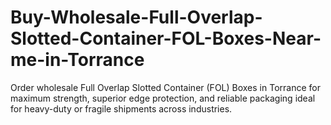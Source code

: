 # Buy-Wholesale-Full-Overlap-Slotted-Container-FOL-Boxes-Near-me-in-Torrance
Order wholesale Full Overlap Slotted Container (FOL) Boxes in Torrance for maximum strength, superior edge protection, and reliable packaging ideal for heavy-duty or fragile shipments across industries.
